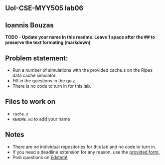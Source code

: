 
## UoI-CSE-MYY505 lab06

## Ioannis Bouzas

**TODO - Update your name in this readme. Leave 1 space after the ## to preserve the text formating (markdown)**


## Problem statement:
* Run a number of simulations with the provided cache.s on the Ripes data cache simulator.
* Fill in the questions in the quiz.
* There is no code to turn in for this lab.

## Files to work on
* `cache.s` 
* `README.md` to add your name
      
## Notes
* There are no individual repositories for this lab and no code to turn in.
* If you need a deadline extension for any reason, use the [provided form.](https://forms.gle/zH4BnL5TvYBdvMYK9)
* Post questions on [Edstem!](https://edstem.org/us/courses/28701/discussion/).
